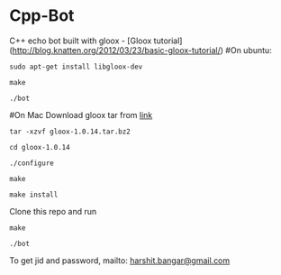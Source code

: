 # Cpp-Bot

C++ echo bot built with gloox - [Gloox tutorial] (http://blog.knatten.org/2012/03/23/basic-gloox-tutorial/)
#On ubuntu:

`sudo apt-get install libgloox-dev`

`make`

`./bot`


#On Mac
Download gloox tar from [link](http://camaya.net/download/gloox-1.0.14.tar.bz2)

`tar -xzvf gloox-1.0.14.tar.bz2`

`cd gloox-1.0.14`

`./configure`

`make`

`make install`

Clone this repo and run

`make`

`./bot`


To get jid and password, mailto: harshit.bangar@gmail.com
